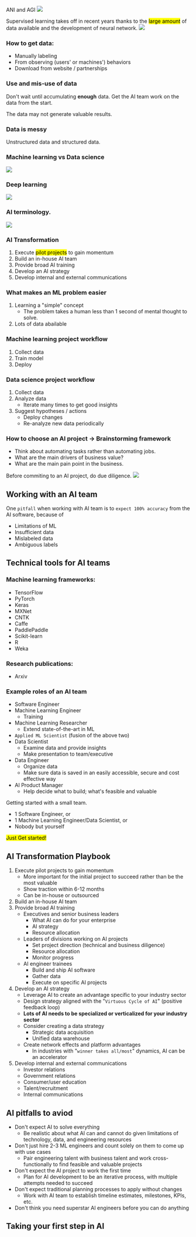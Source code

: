 ANI and AGI
![](ANI%20and%20AGI.png)

Supervised learning takes off in recent years thanks to the <mark>large amount</mark> of data available and the development of neural network.
![](why_now.png)

### How to get data:
* Manually labeling
* From observing (users' or machines') behaviors
* Download from website / partnerships

### Use and mis-use of data
Don't wait until accumulating **enough** data. Get the AI team work on the data from the start.

The data may not generate valuable results.

### Data is messy
Unstructured data and structured data.

### Machine learning vs Data science
![](MLvsDS.png)

### Deep learning
![](deeplearning.png)

### AI terminology.
![](aiterms.png)

### AI Transformation
1. Execute <mark>pilot projects</mark> to gain momentum
2. Build an in-house AI team
3. Provide broad AI training
4. Develop an AI strategy
5. Develop internal and external communications

### What makes an ML problem easier
1. Learning a "simple" concept
   * The problem takes a human less than 1 second of mental thought to solve.
2. Lots of data abailable

### Machine learning project workflow
1. Collect data
2. Train model
3. Deploy

### Data science project workflow
1. Collect data
2. Analyze data
   * Iterate many times to get good insights
3. Suggest hypotheses / actions
   * Deploy changes
   * Re-analyze new data periodically

### How to choose an AI project -> Brainstorming framework
* Think about automating tasks rather than automating jobs.
* What are the main drivers of business value?
* What are the main pain point in the business.

Before commiting to an AI project, do due diligence.
![](due_diligence.png)

## Working with an AI team

One `pitfall` when working with AI team is to `expect 100% accuracy` from the AI software, because of

* Limitations of ML
* Insufficient data
* Mislabeled data
* Ambiguous labels

## Technical tools for AI teams

### Machine learning frameworks:
* TensorFlow
* PyTorch
* Keras
* MXNet
* CNTK
* Caffe
* PaddlePaddle
* Scikit-learn
* R
* Weka

### Research publications:
* Arxiv

### Example roles of an AI team
* Software Engineer
* Machine Learning Engineer
   * Training
* Machine Learning Researcher
   * Extend state-of-the-art in ML
* `Applied ML Scientist` (fusion of the above two)
* Data Scientist
   * Examine data and provide insights
   * Make presentation to team/executive
* Data Engineer
   - Organize data
   - Make sure data is saved in an easily accessible, secure and cost effective way
* AI Product Manager
   * Help decide what to build; what's feasible and valuable

Getting started with a small team.
* 1 Software Engineer, or
* 1 Machine Learning Engineer/Data Scientist, or
* Nobody but yourself

<mark>Just Get started!</mark>

## AI Transformation Playbook
1. Execute pilot projects to gain momentum
   * More important for the initial project to succeed rather than be the most valuable
   * Show traction within 6-12 months
   * Can be in-house or outsourced
2. Build an in-house AI team
3. Provide broad AI training
   * Executives and senior business leaders
      * What AI can do for your enterprise
      * AI strategy
      * Resource allocation
   * Leaders of divisions working on AI projects
      * Set project direction (technical and business diligence)
      * Resource allocation
      * Monitor progress
   * AI engineer trainees
      * Build and ship AI software
      * Gather data
      * Execute on specific AI projects
4. Develop an AI strategy
   * Leverage AI to create an advantage specific to your industry sector
   * Design strategy aligned with the "`Virtuous Cycle of AI`" (positive feedback loop)
   * **Lots of AI needs to be specialized or verticalized for your industry sector**
   * Consider creating a data strategy
      * Strategic data acquisition
      * Unified data warehouse
   * Create network effects and platform advantages
      * In industries with "`winner takes all/most`" dynamics, AI can be an accelerator
5. Develop internal and external communications
   * Investor relations
   * Government relations
   * Consumer/user education
   * Talent/recruitment
   * Internal communications

## AI pitfalls to aviod
* Don't expect AI to solve everything
   * Be realistic about what AI can and cannot do given limitations of technology, data, and engineering resources
* Don't just hire 2-3 ML engineers and count solely on them to come up with use cases
   * Pair engineering talent with business talent and work cross-functionally to find feasible and valuable projects
* Don't expect the AI project to work the first time
   * Plan for AI development to be an iterative process, with multiple attempts needed to succeed
* Don't expect traditional planning processes to apply without changes
   * Work with AI team to establish timeline estimates, milestones, KPIs, etc.
* Don't think you need superstar AI engineers before you can do anything

## Taking your first step in AI
